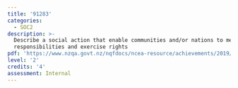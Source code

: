 ```yaml
---
title: '91283'
categories:
  - SOC2
description: >-
  Describe a social action that enable communities and/or nations to meet
  responsibilities and exercise rights
pdf: 'https://www.nzqa.govt.nz/nqfdocs/ncea-resource/achievements/2019/as91283.pdf'
level: '2'
credits: '4'
assessment: Internal
---
```


